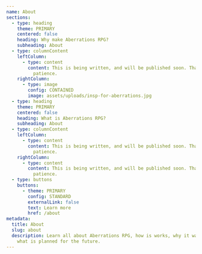 ```yaml
---
name: About
sections:
  - type: heading
    theme: PRIMARY
    centered: false
    heading: Why make Aberrations RPG?
    subheading: About
  - type: columnContent
    leftColumn:
      - type: content
        content: This is being written, and will be published soon. Thank you for your
          patience.
    rightColumn:
      - type: image
        config: CONTAINED
        image: assets/uploads/insp-for-aberrations.jpg
  - type: heading
    theme: PRIMARY
    centered: false
    heading: What is Aberrations RPG?
    subheading: About
  - type: columnContent
    leftColumn:
      - type: content
        content: This is being written, and will be published soon. Thank you for your
          patience.
    rightColumn:
      - type: content
        content: This is being written, and will be published soon. Thank you for your
          patience.
  - type: buttons
    buttons:
      - theme: PRIMARY
        config: STANDARD
        externalLink: false
        text: Learn more
        href: /about
metadata:
  title: About
  slug: about
  description: Learn all about Aberrations RPG, how is works, why it was made, and
    what is planned for the future.
---
```

